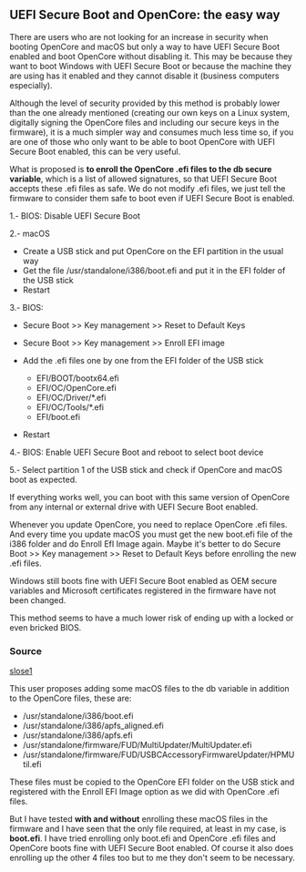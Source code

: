 ## UEFI Secure Boot and OpenCore: the easy way

There are users who are not looking for an increase in security when booting OpenCore and macOS but only a way to have UEFI Secure Boot enabled and boot OpenCore without disabling it. This may be because they want to boot Windows with UEFI Secure Boot or because the machine they are using has it enabled and they cannot disable it (business computers especially). 

Although the level of security provided by this method is probably lower than the one already mentioned (creating our own keys on a Linux system, digitally signing the OpenCore files and including our secure keys in the firmware), it is a much simpler way and consumes much less time so, if you are one of those who only want to be able to boot OpenCore with UEFI Secure Boot enabled, this can be very useful. 

What is proposed is **to enroll the OpenCore .efi files to the db secure variable**, which is a list of allowed signatures, so that UEFI Secure Boot accepts these .efi files as safe. We do not modify .efi files, we just tell the firmware to consider them safe to boot even if UEFI Secure Boot is enabled. 

1.- BIOS: Disable UEFI Secure Boot

2.- macOS

- Create a USB stick and put OpenCore on the EFI partition in the usual way
- Get the file /usr/standalone/i386/boot.efi and put it in the EFI folder of the USB stick
- Restart

3.- BIOS:

- Secure Boot >> Key management >> Reset to Default Keys

- Secure Boot >> Key management >> Enroll EFI image

- Add the .efi files one by one from the EFI folder of the USB stick
	- EFI/BOOT/bootx64.efi
	- EFI/OC/OpenCore.efi
	- EFI/OC/Driver/*.efi
	- EFI/OC/Tools/*.efi
	- EFI/boot.efi

- Restart

4.- BIOS: Enable UEFI Secure Boot and reboot to select boot device
 
5.- Select partition 1 of the USB stick and check if OpenCore and macOS boot as expected.

If everything works well, you can boot with this same version of OpenCore from any internal or external drive with UEFI Secure Boot enabled.

Whenever you update OpenCore, you need to replace OpenCore .efi files. And every time you update macOS you must get the new boot.efi file of the i386 folder and do Enroll EfI Image again. Maybe it's better to do Secure Boot >> Key management >> Reset to Default Keys before enrolling the new .efi files.

Windows still boots fine with UEFI Secure Boot enabled as OEM secure variables and Microsoft certificates registered in the firmware have not been changed.

This method seems to have a much lower risk of ending up with a locked or even bricked BIOS.

### Source

[slose1](https://github.com/slose1/B460M-aorus-elite-Opencore)

This user proposes adding some macOS files to the db variable in addition to the OpenCore files, these are:

- /usr/standalone/i386/boot.efi
- /usr/standalone/i386/apfs_aligned.efi
- /usr/standalone/i386/apfs.efi
- /usr/standalone/firmware/FUD/MultiUpdater/MultiUpdater.efi
- /usr/standalone/firmware/FUD/USBCAccessoryFirmwareUpdater/HPMUtil.efi

These files must be copied to the OpenCore EFI folder on the USB stick and registered with the Enroll EFI Image option as we did with OpenCore .efi files.

But I have tested **with and without** enrolling these macOS files in the firmware and I have seen that the only file required, at least in my case, is **boot.efi**. I have tried enrolling only boot.efi and OpenCore .efi files and OpenCore boots fine with UEFI Secure Boot enabled. Of course it also does enrolling up the other 4 files too but to me they don't seem to be necessary.

